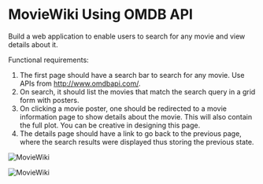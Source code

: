 # MovieWiki Using OMDB API

Build a web application to enable users to search for any movie and view details about it.

Functional requirements:
1. The first page should have a search bar to search for any movie. Use APIs from http://www.omdbapi.com/.
2. On search, it should list the movies that match the search query in a grid form with posters. 
3. On clicking a movie poster, one should be redirected to a movie information page to show details about the movie. This will also contain the full plot. You can be creative in designing this page.
4. The details page should have a link to go back to the previous page, where the search results were displayed thus storing the previous state.


![MovieWiki](/src/homepage.png)

![MovieWiki](/src/search.png)

